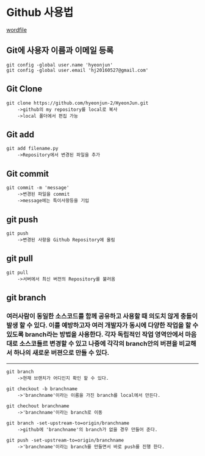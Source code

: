 # Github 사용법
[wordfile](https://github.com/hyeonjun-2/HyeonJun/tree/master/Training/Git)
## Git에 사용자 이름과 이메일 등록
    git config -global user.name 'hyeonjun'
    git config -global user.email 'hj20160527@gmail.com'

## Git Clone
    git clone https://github.com/hyeonjun-2/HyeonJun.git 
        ->github의 my repository를 local로 복사
        ->local 폴더에서 편집 가능

## Git add
    git add filename.py
        ->Repository에서 변경된 파일을 추가 

## Git commit
    git commit -m 'message'
        ->변경된 파일을 commit 
        ->message에는 특이사항등을 기입

## git push
    git push
        ->변경된 사항을 Github Repository에 올림

## git pull
    git pull
        ->서버에서 최신 버전의 Repository를 불러옴

## git branch
### 여러사람이 동일한 소스코드를 함께 공유하고 사용할 때 의도치 않게 충돌이 발생 할 수 있다. 이를 예방하고자 여러 개발자가 동시에 다양한 작업을 할 수 있도록 branch라는 방법을 사용한다. 각자 독립적인 작업 영역안에서 마음대로 소스코들르 변경할 수 있고 나중에 각각의 branch안의 버젼을 비교해서 하나의 새로운 버젼으로 만들 수 있다.
---
    git branch
        ->현재 브랜치가 어디인지 확인 할 수 있다.

    git checkout -b branchname 
        ->'branchname'이라는 이름을 가진 branch를 local에서 만든다. 

    git chechout branchname
        ->'branchname'이라는 branch로 이동

    git branch -set-upstream-to=origin/branchname
        ->github에 'branchname'의 branch가 없을 경우 만들어 준다. 

    git push -set-upstream-to=origin/branchname
        ->'branchname'이라는 branch를 만들면서 바로 push를 진행 한다. 





